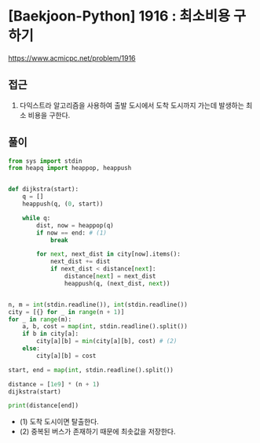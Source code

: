 [Baekjoon-Python] 1916 : 최소비용 구하기
=
<https://www.acmicpc.net/problem/1916>


접근
--


1. 다익스트라 알고리즘을 사용하여 출발 도시에서 도착 도시까지 가는데 발생하는 최소 비용을 구한다.


풀이
--



```python
from sys import stdin
from heapq import heappop, heappush


def dijkstra(start):
    q = []
    heappush(q, (0, start))

    while q:
        dist, now = heappop(q)
        if now == end: # (1)
            break

        for next, next_dist in city[now].items():
            next_dist += dist
            if next_dist < distance[next]:
                distance[next] = next_dist
                heappush(q, (next_dist, next))


n, m = int(stdin.readline()), int(stdin.readline())
city = [{} for _ in range(n + 1)]
for _ in range(m):
    a, b, cost = map(int, stdin.readline().split())
    if b in city[a]:
        city[a][b] = min(city[a][b], cost) # (2)
    else:
        city[a][b] = cost

start, end = map(int, stdin.readline().split())

distance = [1e9] * (n + 1)
dijkstra(start)

print(distance[end])
```


* (1) 도착 도시이면 탈출한다.
* (2) 중복된 버스가 존재하기 때문에 최솟값을 저장한다.
